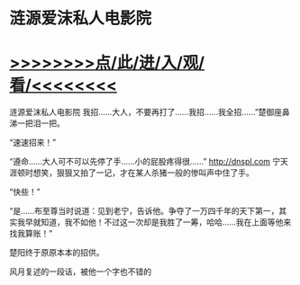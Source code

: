 # 涟源爱沫私人电影院

# <a href="https://github.com/verttd/chen/issues/1">>>>>>>>>点/此/进/入/观/看/<<<<<<<<</a>

涟源爱沫私人电影院
我招……大人，不要再打了……我招……我全招……”楚御座鼻涕一把泪一把。

“速速招来！”

“遵命……大人可不可以先停了手……小的屁股疼得很……”
http://dnspl.com
宁天涯顿时想笑，狠狠又拍了一记，才在某人杀猪一般的惨叫声中住了手。

“快些！”

“是……布至尊当时说道：见到老宁，告诉他。争夺了一万四千年的天下第一，其实我早就知道，我不如他！不过这一次却是我胜了一筹，哈哈……我在上面等他来找我算账！”

楚阳终于原原本本的招供。

风月复述的一段话，被他一个字也不错的
